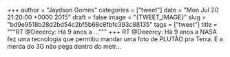 
+++
author = "Jaydson Gomes"
categories = ["tweet"]
date = "Mon Jul 20 21:20:00 +0000 2015"
draft = false
image = "{TWEET_IMAGE}"
slug = "bd9e9518b28d2bd54c2bf5b68c8fbfc393c88135"
tags = ["tweet"]
title = """RT @Deeercy: Há 9 anos a ..."""
+++
RT @Deeercy: Há 9 anos a NASA fez uma tecnologia que permitiu mandar uma foto de PLUTÂO pra Terra.  E a merda do 3G não pega dentro do metr…
